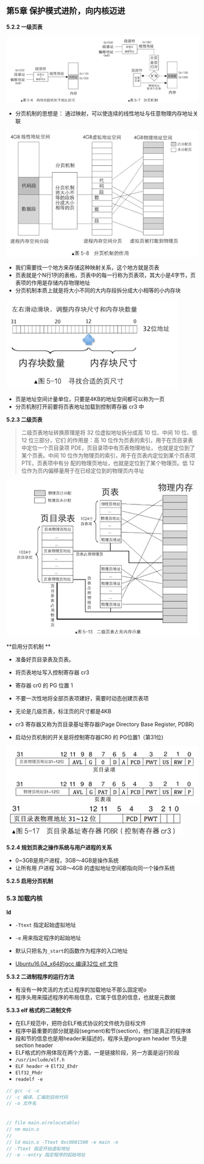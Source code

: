 ## 第5章 保护模式进阶，向内核迈进

**5.2.2 一级页表**

<img src="01.png" />

* 分页机制的思想是： 通过映射，可以使连续的线性地址与任意物理内存地址关联

<img src="02.png" />

* 我们需要找一个地方来存储这种映射关系，这个地方就是页表
* 页表就是个N行1列的表格，页表中的每一行称为页表项，其大小是4字节，页表项的作用是存储内存物理地址
* 分页机制本质上就是将大小不同的大内存段拆分成大小相等的小内存块

<img src="03.png" />

* 页是地址空间计量单位，只要是4KB的地址空间都可以称为一页
* 分页机制打开前要将页表地址加载到控制寄存器 cr3 中

**5.2.3 二级页表**

> 二级页表地址转换原理是将 32 位虚拟地址拆分成高 10 位、中间 10 位、低 12 位三部分，它们 的作用是：高 10 位作为页表的索引，用于在页目录表中定位一个页目录项 PDE，页目录项中有页表物理地址， 也就是定位到了某个页表。中间 10 位作为物理页的索引，用于在页表内定位到某个页表项 PTE，页表项中有分 配的物理页地址，也就是定位到了某个物理页。低 12 位作为页内偏移量用于在已经定位到的物理页内寻址

<img src="5-13.png" />

**启用分页机制 **

* 准备好页目录表及页表。
* 将页表地址写入控制寄存器 cr3
* 寄存器 cr0 的 PG 位置 1

* 不要一次性地将全部页表项建好，需要时动态创建页表项
*  无论是几级页表，标注页的尺寸都是4KB
*  cr3 寄存器又称为页目录基址寄存器(Page Directory Base Register, PDBR)
*  启动分页机制的开关是将控制寄存器CR0 的 PG位置1（第31位)

<img src="04.png" />
<img src="05.png" />

**5.2.4 规划页表之操作系统与用户进程的关系**

* 0~3GB是用户进程，3GB～4GB是操作系统
*  让所有用 户进程 3GB～4GB 的虚拟地址空间都指向同一个操作系统


**5.2.5 启用分页机制**

### 5.3  加载内核

**ld**

* `-Ttext` 指定起始虚拟地址
* `-e` 用来指定程序的起始地址 
*  默认只把名为`_start`的函数作为程序的入口地址

* [Ubuntu16.04_x64的gcc 编译32位 elf 文件](https://blog.csdn.net/jiaruitao777/article/details/103419356)


**5.3.2 二进制程序的运行方法**

* 有没有一种灵活的方式让程序的加载地址不那么固定呢o
* 程序头用来描述程序的布局信息，它属于信息的信息，也就是元数据


**5.3.3 elf 格式的二进制文件**

* 在ELF规范中，把符合ELF格式协议的文件统为目标文件
* 程序中最重要的部分就是段(segment)和节(section)，他们是真正的程序体
* 段和节的信息也是用header来描述的，程序头是program header 节头是 section header
* ELF格式的作用体现在两个方面，一是链接阶段，另一方面是运行阶段
* `/usr/include/elf.h`
* `ELF header` -> `Elf32_Ehdr`
* `Elf32_Phdr`
* `readelf -e`


```c
// gcc -c -o
// -c 编译、汇编到目标代码
// -o 文件名


// file main.o(relocatable)
// nm main.o
//
// ld main.o -Ttext 0xc0001500 -e main -o
// -Ttext 指定开始虚拟地址
// -e --entry 指定程序的起始地址
```
